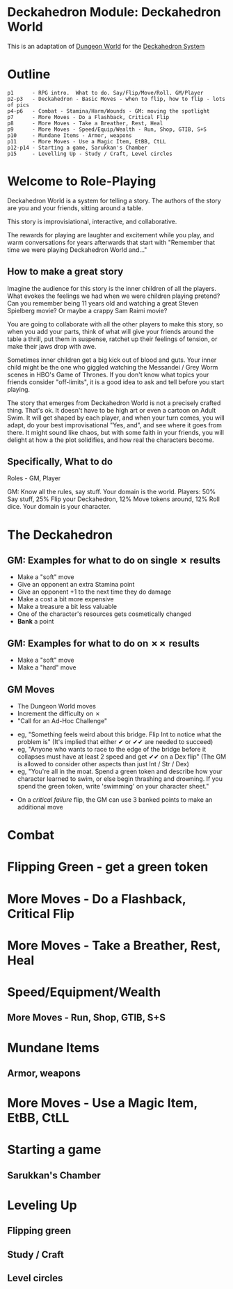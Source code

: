 # Deckahedron Module: Deckahedron World

This is an adaptation of
[Dungeon World](http://www.dungeon-world.com/)
for the
[Deckahedron System](foundation.md)

# Outline

```
p1      - RPG intro.  What to do. Say/Flip/Move/Roll. GM/Player
p2-p3   - Deckahedron - Basic Moves - when to flip, how to flip - lots of pics
p4-p6   - Combat - Stamina/Harm/Wounds - GM: moving the spotlight
p7      - More Moves - Do a Flashback, Critical Flip
p8      - More Moves - Take a Breather, Rest, Heal
p9      - More Moves - Speed/Equip/Wealth - Run, Shop, GTIB, S+S
p10     - Mundane Items - Armor, weapons
p11     - More Moves - Use a Magic Item, EtBB, CtLL
p12-p14 - Starting a game, Sarukkan's Chamber
p15     - Levelling Up - Study / Craft, Level circles
```

# Welcome to Role-Playing

Deckahedron World is a system for telling a story.  The authors of the story
are you and your friends, sitting around a table.

This story is improvisiational, interactive, and collaborative.

The rewards for playing are laughter and excitement while you play, and
warm conversations for years afterwards that start with "Remember that time
we were playing Deckahedron World and..."


## How to make a great story

Imagine the audience for this story is the inner children of all the players.
What evokes the feelings we had when we were children playing pretend? Can
you remember being 11 years old and watching a great Steven Spielberg movie?
Or maybe a crappy Sam Raimi movie?

You are going to collaborate with all the other players to make this story,
so when you add your parts, think of what will give your friends around the
table a thrill, put them in suspense, ratchet up their feelings of tension,
or make their jaws drop with awe.

Sometimes inner children get a big kick out of blood and guts.
Your inner child might be the one who giggled watching the Messandei / Grey
Worm scenes in HBO's Game of Thrones. If you don't know what topics
your friends consider "off-limits", it is a good idea to ask and tell before
you start playing.

The story that emerges from Deckahedron World is not a precisely crafted
thing. That's ok. It doesn't have to be high art or even a cartoon on Adult
Swim. It will get shaped by each player, and when your turn comes, you will
adapt, do your best improvisational "Yes, and", and see where it goes from
there. It might sound like chaos, but with some faith in your friends, you
will delight at how a the plot solidifies, and how real the characters
become.


## Specifically, What to do

Roles - GM, Player

GM: Know all the rules, say stuff.  Your domain is the world.
Players: 50% Say stuff, 25% Flip your Deckahedron, 12% Move tokens around,
12% Roll dice.  Your domain is your character.


# The Deckahedron

## GM: Examples for what to do on single ✗ results

 * Make a "soft" move
 * Give an opponent an extra Stamina point
 * Give an opponent +1 to the next time they do damage
 * Make a cost a bit more expensive
 * Make a treasure a bit less valuable
 * One of the character's resources gets cosmetically changed
 * **Bank** a point

## GM: Examples for what to do on ✗✗ results

 * Make a "soft" move
 * Make a "hard" move

## GM Moves

 * The Dungeon World moves
 * Increment the difficulty on ✗
 * "Call for an Ad-Hoc Challenge"
  - eg, "Something feels weird about this bridge. Flip Int to notice
    what the problem is"
    (It's implied that either ✔ or ✔✔ are needed to succeed)
  - eg, "Anyone who wants to race to the edge of the bridge before
    it collapses must have at least 2 speed and get ✔✔ on a Dex flip"
    (The GM is allowed to consider other aspects than just Int / Str / Dex)
  - eg, "You're all in the moat. Spend a green token and describe how
    your character learned to swim, or else begin thrashing and drowning.
    If you spend the green token, write 'swimming' on your character
    sheet."

 * On a *critical failure* flip, the GM can use 3 banked points to make
   an additional move


# Combat

# Flipping Green - get a green token

# More Moves - Do a Flashback, Critical Flip

# More Moves - Take a Breather, Rest, Heal

# Speed/Equipment/Wealth 

## More Moves - Run, Shop, GTIB, S+S

# Mundane Items

## Armor, weapons

# More Moves - Use a Magic Item, EtBB, CtLL

# Starting a game

## Sarukkan's Chamber

# Leveling Up

## Flipping green

## Study / Craft

## Level circles


